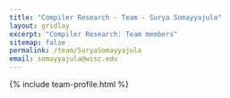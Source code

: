 ```yaml
---
title: "Compiler Research - Team - Surya Somayyajula"
layout: gridlay
excerpt: "Compiler Research: Team members"
sitemap: false
permalink: /team/SuryaSomayyajula
email: somayyajula@wisc.edu
---
```


{% include team-profile.html %}
